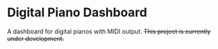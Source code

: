 # Digital Piano Dashboard
A dashboard for digital pianos with MIDI output. ~~This project is currently under development.~~
